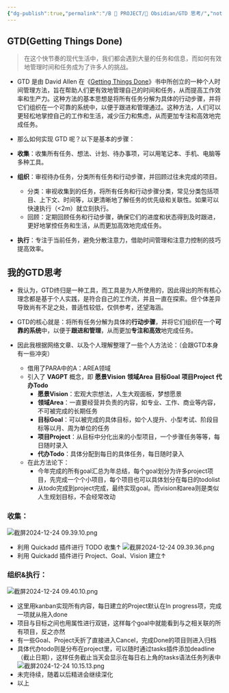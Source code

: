 ```yaml
---
{"dg-publish":true,"permalink":"/B 📄 PROJECT/🔧 Obsidian/GTD 思考/","noteIcon":"2","created":"2024-12-24T09:28:21.221+08:00","updated":"2024-12-24T10:18:29.816+08:00"}
---
```


## GTD(Getting Things Done)

>在这个快节奏的现代生活中，我们都会遇到大量的任务和信息，而如何有效地管理时间和任务成为了许多人的挑战。

- GTD 是由 David Allen 在《[Getting Things Done](https://book.douban.com/subject/1316569/)》书中所创立的一种个人时间管理方法，旨在帮助人们更有效地管理自己的时间和任务，从而提高工作效率和生产力。这种方法的基本思想是将所有任务分解为具体的行动步骤，并将它们组织在一个可靠的系统中，以便于跟进和管理通过。这种方法，人们可以更轻松地掌控自己的工作和生活，减少压力和焦虑，从而更加专注和高效地完成任务。

- 那么如何实现 GTD 呢？以下是基本的步骤：

- **收集**：收集所有任务、想法、计划、待办事项，可以用笔记本、手机、电脑等多种工具。
- **组织**：审视待办任务，分类所有任务和行动步骤，并回顾过往未完成的项目。  
	- 分类：审视收集到的任务，将所有任务和行动步骤分类，常见分类包括项目、上下文、时间等，以更清晰地了解任务的优先级和关联性。如果可以快速执行（<2m）就立刻执行。  
	- 回顾：定期回顾任务和行动步骤，确保它们的进度和状态得到及时跟进，更好地掌控任务和生活，从而更加高效地完成任务。
- **执行**：专注于当前任务，避免分散注意力，借助时间管理和注意力控制的技巧提高效率。

## 我的GTD思考

- 我认为，GTD终归是一种工具，而工具是为人所使用的，因此得出的所有核心理念都是基于个人实践，是符合自己的工作流，并且一直在探索。但个体差异导致尚有不足之处，普适性较低，仅供参考，还望海涵。
- GTD的核心就是：将所有任务分解为具体的**行动步骤**，并将它们组织在一个**可靠的系统**中，以便于**跟进和管理**，从而更加**专注和高效**地完成任务。

- 因此我根据网络文章、以及个人理解整理了一些个人方法论：（会跟GTD本身有一些冲突）

	- 借用了PARA中的A：AREA领域
	- 引入了 **VAGPT** 概念，即 **愿景Vision** **领域Area** **目标Goal** **项目Project** **代办Todo**
		- **愿景Vision**：宏观大宗想法，人生大观面板，梦想愿景
		- **领域Area**：一直要经营并负责的内容，如专业、工作、商业等内容，不可被完成的长期任务
		- **目标Goal**：可以被完成的具体目标，如个人提升、小型考试、阶段目标等以月、周为单位的任务
		- **项目Project**：从目标中分化出来的小型项目，一个步骤任务等等，每日随时录入
		- **代办Todo**：具体分配到每日的具体任务，每日随时录入
	- 在此方法论下：
		- 今年完成的所有goal汇总为年总结，每个goal划分为许多project项目，先完成一个个小项目，每个项目也可以具体划分在每日的todolist
		- 从todo完成到project完成，最终实现goal。而vision和area则是类似人生规划目标，不会经常改动

### **收集**：
![截屏2024-12-24 09.39.10.png](https://obsidian-1330151501.cos.ap-beijing.myqcloud.com/pic/202412240954291.png)
- 利用 Quickadd 插件进行 TODO 收集↑
![截屏2024-12-24 09.39.36.png](https://obsidian-1330151501.cos.ap-beijing.myqcloud.com/pic/202412241006258.png)
- 利用 Quickadd 插件进行 Project、Goal、Vision 建立↑

### **组织&执行**：
![截屏2024-12-24 09.40.10.png](https://obsidian-1330151501.cos.ap-beijing.myqcloud.com/pic/202412241007796.png)
- 这里用kanban实现所有内容，每日建立的Project默认在In progress项，完成一项就从拖入done
- 项目与目标之间也用属性进行双链，这样每个goal中就能看到与之相关联的所有项目，反之亦然
- 有一些Goal、Project夭折了直接进入Cancel，完成Done的项目则进入归档
- 具体代办todo则是分布在project里，可以随时通过tasks插件添加deadline（截止日期），这样任务截止当天会显示在每日右上角的tasks语法任务列表中
![截屏2024-12-24 10.15.13.png](https://obsidian-1330151501.cos.ap-beijing.myqcloud.com/pic/202412241015281.png)
- 未完待续，随着以后精进会继续深化
- 以上